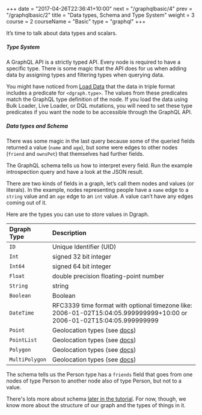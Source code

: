 +++
date = "2017-04-26T22:36:41+10:00"
next = "/graphqlbasic/4"
prev = "/graphqlbasic/2"
title = "Data types, Schema and Type System"
weight = 3
course = 2
courseName = "Basic"
type = "graphql"
+++

It’s time to talk about data types and scalars.

##### Type System

A GraphQL API is a strictly typed API. Every node is required to have a specific
type. There is some magic that the API does for us when adding data by assigning
types and filtering types when querying data.

You might have noticed from [Load Data](../../intro/4) that the data in triple
format includes a predicate for `<dgraph.type>`. The values from these
predicates match the GraphQL type definition of the node. If you load the data
using Bulk Loader, Live Loader, or DQL mutations, you will need to set these
type predicates if you want the node to be accessible through the GraphQL API.

##### Data types and Schema

There was some magic in the last query because some of the queried fields
returned a value (`name` and `age`), but some were edges to other nodes
(`friend` and `ownsPet`) that themselves had further fields.

The GraphQL schema tells us how to interpret every field. Run the example
introspection query and have a look at the JSON result.

There are two kinds of fields in a graph, let’s call them nodes and values (or
literals). In the example, nodes representing people have a `name` edge to a
`string` value and an `age` edge to an `int` value. A value can’t have any edges
coming out of it.

Here are the types you can use to store values in Dgraph.

| Dgraph Type    | Description                                                                                                           |
| :------------- | :-------------------------------------------------------------------------------------------------------------------- |
| `ID`           | Unique Identifier (UID)                                                                                               |
| `Int`          | signed 32 bit integer                                                                                                 |
| `Int64`        | signed 64 bit integer                                                                                                 |
| `Float`        | double precision floating-point number                                                                                |
| `String`       | string                                                                                                                |
| `Boolean`      | Boolean                                                                                                               |
| `DateTime`     | RFC3339 time format with optional timezone like: 2006-01-02T15:04:05.999999999+10:00 or 2006-01-02T15:04:05.999999999 |
| `Point`        | Geolocation types (see [docs](https://dgraph.io/docs/graphql/schema/types/#geolocation-types))                        |
| `PointList`    | Geolocation types (see [docs](https://dgraph.io/docs/graphql/schema/types/#geolocation-types))                        |
| `Polygon`      | Geolocation types (see [docs](https://dgraph.io/docs/graphql/schema/types/#geolocation-types))                        |
| `MultiPolygon` | Geolocation types (see [docs](https://dgraph.io/docs/graphql/schema/types/#geolocation-types))                        |

The schema tells us the Person type has a `friends` field that goes from one
nodes of type Person to another node also of type Person, but not to a value.

There's lots more about schema [later in the tutorial](../../schema/1). For now,
though, we know more about the structure of our graph and the types of things in
it.
